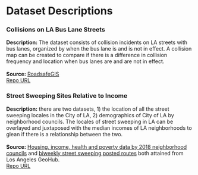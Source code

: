 # Dataset Descriptions

### Collisions on LA Bus Lane Streets </br>
<b>Description:</b> The dataset consists of collision incidents on LA streets with bus lanes, organized by when the bus lane is and is not in effect. A collision map can be created to compare if there is a difference in collision frequency and location when bus lanes are and are not in effect. </br>   
<b>Source:</b> [RoadsafeGIS](https://go.roadsafegis.com/) </br>
[Repo URL](https://github.com/erikfelix/data/tree/main/Collisions%20on%20Bus%20Lanes) </br>

### Street Sweeping Sites Relative to Income

<b>Description:</b> there are two datasets, 1) the location of all the street sweeping locales in the City of LA, 2) demographics of City of LA by neighborhood councils. The locales of street sweeping in LA can be overlayed and juxtaposed with the median incomes of LA neighborhoods to glean if there is a relationship between the two. </br>
</br>
<b>Source:</b> [Housing, income, health and poverty data by 2018 neighborhood councils](https://geohub.lacity.org/datasets/enriched-ja-housing-income-health-poverty-nc2018/explore?location=33.918062%2C-118.243461%2C11.13) and 
[biweekly street sweeping posted routes](https://geohub.lacity.org/datasets/lahub::biweekly-posted-routes/explore?location=34.024008%2C-118.412782%2C10.17) both attained from Los Angeles GeoHub. </br> 
[Repo URL](https://github.com/erikfelix/data/tree/main/Street%20Sweeping)
